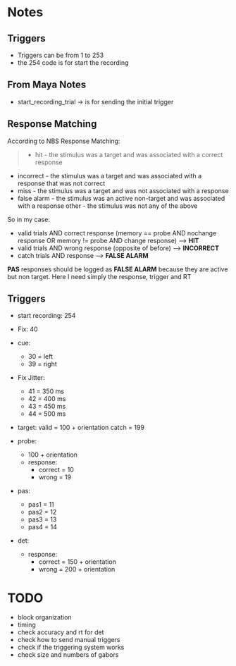 # Notes

## Triggers

- Triggers can be from 1 to 253
- the 254 code is for start the recording

## From Maya Notes

- start_recording_trial -> is for sending the initial trigger

## Response Matching

According to NBS Response Matching:

> - hit - the stimulus was a target and was associated with a correct response 
- incorrect - the stimulus was a target and was associated with a response that was not correct 
- miss - the stimulus was a target and was not associated with a response 
- false alarm - the stimulus was an active non-target and was associated with a response 
other - the stimulus was not any of the above 

So in my case:
- valid trials AND correct response (memory == probe AND nochange response OR memory != probe AND change response) --> **HIT**
- valid trials AND wrong response (opposite of before) --> **INCORRECT**
- catch trials AND response --> **FALSE ALARM**

**PAS** responses should be logged as **FALSE ALARM** because they are active but non target. Here I need simply the response, trigger and RT

## Triggers

- start recording: 254
- Fix: 40
- cue:
	- 30 = left
	- 39 = right
- Fix Jitter:
	- 41 = 350 ms
	- 42 = 400 ms
	- 43 = 450 ms
	- 44 = 500 ms
- target: 
	valid = 100 + orientation
	catch = 199
- probe:
	- 100 + orientation
	- response:
		- correct = 10
		- wrong = 19
- pas: 
	- pas1 = 11
	- pas2 = 12
	- pas3 = 13
	- pas4 = 14

- det:
	- response:
		- correct = 150 + orientation
		- wrong = 200 + orientation

# TODO

* block organization
* timing
* check accuracy and rt for det
* check how to send manual triggers
* check if the triggering system works
* check size and numbers of gabors